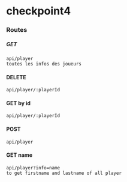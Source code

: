 # checkpoint4

### Routes

##### GET
    api/player
    toutes les infos des joueurs
    
#### DELETE
    api/player/:playerId
    
#### GET by id
    api/player/:playerId

#### POST 
    api/player

#### GET name
    api/player?info=name
    to get firstname and lastname of all player

